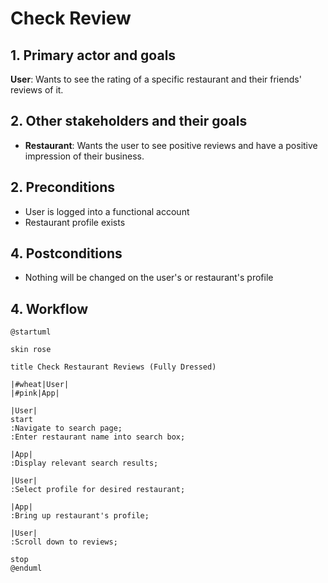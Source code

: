# Check Review

## 1. Primary actor and goals

__User__: Wants to see the rating of a specific restaurant and their friends' reviews of it.

## 2. Other stakeholders and their goals

* __Restaurant__: Wants the user to see positive reviews and have a positive impression of their business.

## 2. Preconditions

* User is logged into a functional account
* Restaurant profile exists

## 4. Postconditions

* Nothing will be changed on the user's or restaurant's profile

## 4. Workflow

```plantuml
@startuml

skin rose

title Check Restaurant Reviews (Fully Dressed)

|#wheat|User|
|#pink|App|

|User|
start
:Navigate to search page;
:Enter restaurant name into search box;

|App|
:Display relevant search results;

|User|
:Select profile for desired restaurant;

|App|
:Bring up restaurant's profile;

|User|
:Scroll down to reviews;

stop
@enduml
```